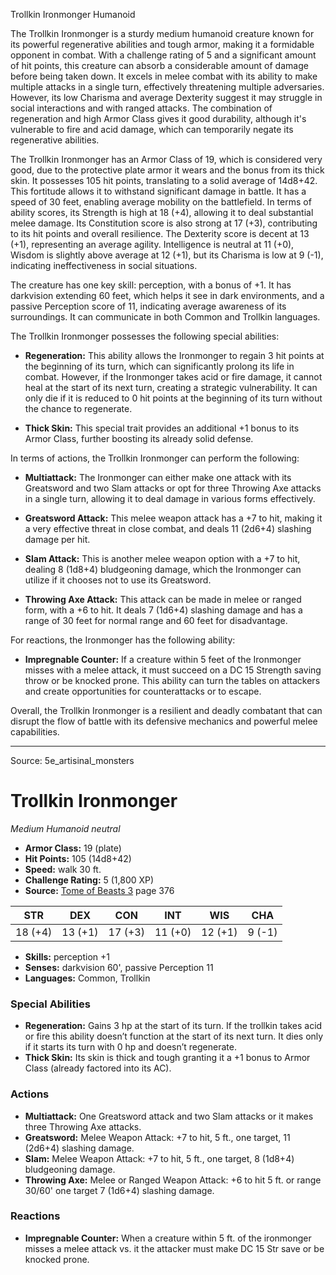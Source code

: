 <MonsterName/>Trollkin Ironmonger</MonsterName>
<CreatureType/>Humanoid</CreatureType>

<summary>The Trollkin Ironmonger is a sturdy medium humanoid creature known for its powerful regenerative abilities and tough armor, making it a formidable opponent in combat. With a challenge rating of 5 and a significant amount of hit points, this creature can absorb a considerable amount of damage before being taken down. It excels in melee combat with its ability to make multiple attacks in a single turn, effectively threatening multiple adversaries. However, its low Charisma and average Dexterity suggest it may struggle in social interactions and with ranged attacks. The combination of regeneration and high Armor Class gives it good durability, although it's vulnerable to fire and acid damage, which can temporarily negate its regenerative abilities.</summary>

<detail>

The Trollkin Ironmonger has an Armor Class of 19, which is considered very good, due to the protective plate armor it wears and the bonus from its thick skin. It possesses 105 hit points, translating to a solid average of 14d8+42. This fortitude allows it to withstand significant damage in battle. It has a speed of 30 feet, enabling average mobility on the battlefield. In terms of ability scores, its Strength is high at 18 (+4), allowing it to deal substantial melee damage. Its Constitution score is also strong at 17 (+3), contributing to its hit points and overall resilience. The Dexterity score is decent at 13 (+1), representing an average agility. Intelligence is neutral at 11 (+0), Wisdom is slightly above average at 12 (+1), but its Charisma is low at 9 (-1), indicating ineffectiveness in social situations.

The creature has one key skill: perception, with a bonus of +1. It has darkvision extending 60 feet, which helps it see in dark environments, and a passive Perception score of 11, indicating average awareness of its surroundings. It can communicate in both Common and Trollkin languages.

The Trollkin Ironmonger possesses the following special abilities:

- **Regeneration:** This ability allows the Ironmonger to regain 3 hit points at the beginning of its turn, which can significantly prolong its life in combat. However, if the Ironmonger takes acid or fire damage, it cannot heal at the start of its next turn, creating a strategic vulnerability. It can only die if it is reduced to 0 hit points at the beginning of its turn without the chance to regenerate.

- **Thick Skin:** This special trait provides an additional +1 bonus to its Armor Class, further boosting its already solid defense.

In terms of actions, the Trollkin Ironmonger can perform the following:

- **Multiattack:** The Ironmonger can either make one attack with its Greatsword and two Slam attacks or opt for three Throwing Axe attacks in a single turn, allowing it to deal damage in various forms effectively.

- **Greatsword Attack:** This melee weapon attack has a +7 to hit, making it a very effective threat in close combat, and deals 11 (2d6+4) slashing damage per hit.

- **Slam Attack:** This is another melee weapon option with a +7 to hit, dealing 8 (1d8+4) bludgeoning damage, which the Ironmonger can utilize if it chooses not to use its Greatsword.

- **Throwing Axe Attack:** This attack can be made in melee or ranged form, with a +6 to hit. It deals 7 (1d6+4) slashing damage and has a range of 30 feet for normal range and 60 feet for disadvantage.

For reactions, the Ironmonger has the following ability:

- **Impregnable Counter:** If a creature within 5 feet of the Ironmonger misses with a melee attack, it must succeed on a DC 15 Strength saving throw or be knocked prone. This ability can turn the tables on attackers and create opportunities for counterattacks or to escape.

Overall, the Trollkin Ironmonger is a resilient and deadly combatant that can disrupt the flow of battle with its defensive mechanics and powerful melee capabilities.</detail>



---

Source: 5e_artisinal_monsters

# Trollkin Ironmonger

*Medium* *Humanoid* *neutral*

- **Armor Class:** 19 (plate)
- **Hit Points:** 105 (14d8+42)
- **Speed:** walk 30 ft.
- **Challenge Rating:** 5 (1,800 XP)
- **Source:** [Tome of Beasts 3](https://koboldpress.com/kpstore/product/tome-of-beasts-3-for-5th-edition/) page 376

| STR | DEX | CON | INT | WIS | CHA |
| --- | --- | --- | --- | --- | --- |
| 18 (+4) | 13 (+1) | 17 (+3) | 11 (+0) | 12 (+1) | 9 (-1) |

- **Skills:** perception +1
- **Senses:** darkvision 60', passive Perception 11
- **Languages:** Common, Trollkin

### Special Abilities

- **Regeneration:** Gains 3 hp at the start of its turn. If the trollkin takes acid or fire this ability doesn’t function at the start of its next turn. It dies only if it starts its turn with 0 hp and doesn’t regenerate.
- **Thick Skin:** Its skin is thick and tough granting it a +1 bonus to Armor Class (already factored into its AC).

### Actions

- **Multiattack:** One Greatsword attack and two Slam attacks or it makes three Throwing Axe attacks.
- **Greatsword:** Melee Weapon Attack: +7 to hit, 5 ft., one target, 11 (2d6+4) slashing damage.
- **Slam:** Melee Weapon Attack: +7 to hit, 5 ft., one target, 8 (1d8+4) bludgeoning damage.
- **Throwing Axe:** Melee or Ranged Weapon Attack: +6 to hit 5 ft. or range 30/60' one target 7 (1d6+4) slashing damage.

### Reactions

- **Impregnable Counter:** When a creature within 5 ft. of the ironmonger misses a melee attack vs. it the attacker must make DC 15 Str save or be knocked prone.




